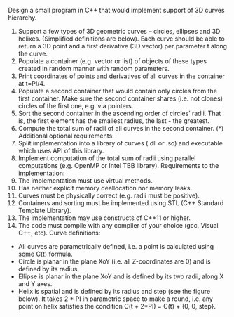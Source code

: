 Design a small program in C++ that would implement support of 3D curves hierarchy.
1. Support a few types of 3D geometric curves – circles, ellipses and 3D helixes. (Simplified definitions are below). Each curve should be able to return a 3D point and a first derivative (3D vector) per parameter t along the curve.
2. Populate a container (e.g. vector or list) of objects of these types created in random manner with random parameters.
3. Print coordinates of points and derivatives of all curves in the container at t=PI/4.
4. Populate a second container that would contain only circles from the first container. Make sure the second container shares (i.e. not clones) circles of the first one, e.g. via pointers.
5. Sort the second container in the ascending order of circles’ radii. That is, the first element has the smallest radius, the last - the greatest.
6. Compute the total sum of radii of all curves in the second container.
(*) Additional optional requirements:
7. Split implementation into a library of curves (.dll or .so) and executable which uses API of this library.
8. Implement computation of the total sum of radii using parallel computations (e.g. OpenMP or Intel TBB library).
Requirements to the implementation:
1. The implementation must use virtual methods.
2. Has neither explicit memory deallocation nor memory leaks.
3. Curves must be physically correct (e.g. radii must be positive).
4. Containers and sorting must be implemented using STL (C++ Standard Template Library).
5. The implementation may use constructs of C++11 or higher.
6. The code must compile with any compiler of your choice (gcc, Visual C++, etc).
Curve definitions:
- All curves are parametrically defined, i.e. a point is calculated using some C(t) formula.
- Circle is planar in the plane XoY (i.e. all Z-coordinates are 0) and is defined by its radius.
- Ellipse is planar in the plane XoY and is defined by its two radii, along X and Y axes.
- Helix is spatial and is defined by its radius and step (see the figure below). It takes 2 * PI in parametric space to make a round, i.e. any point on helix satisfies the condition C(t + 2*PI) = C(t) + {0, 0, step}.

